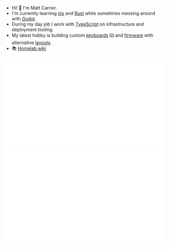 - Hi! 👋 I'm Matt Carrier.
- I'm currently learning [nix](https://nixos.org/) and [Rust](https://www.rust-lang.org/) while sometimes messing around with [Godot](https://godotengine.org/).
- During my day job I work with [TypeScript](https://www.typescriptlang.org/) on infrastructure and deployment tooling.
- My latest hobby is building custom [keyboards](https://bastardkb.com/) ⌨️ and [firmware](https://github.com/icecreammatt/qmk_firmware/) with alternative [layouts](https://colemakmods.github.io/mod-dh/).
- 📚 [Homelab wiki](https://wiki.c4er.com/)

<img src="https://github.com/icecreammatt/github-stats/blob/main/generated/languages.svg#gh-dark-mode-only" /><img src="https://github.com/icecreammatt/github-stats/blob/main/generated/overview.svg#gh-dark-mode-only" />
